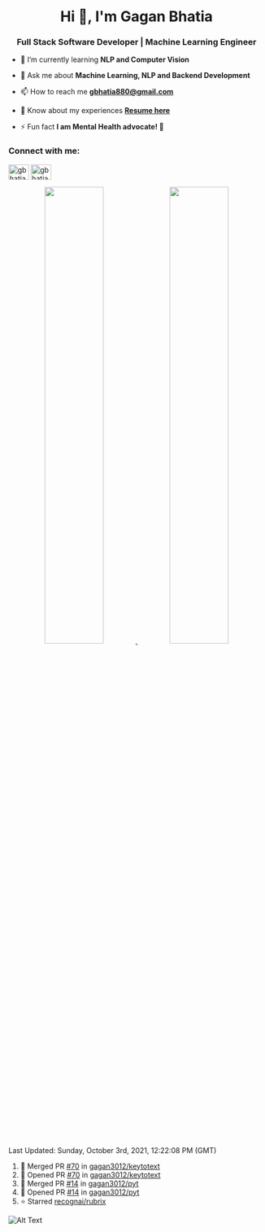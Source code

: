 <h1 align="center">Hi 👋, I'm Gagan Bhatia</h1>
<h3 align="center">Full Stack Software Developer | Machine Learning Engineer</h3>

- 🌱 I’m currently learning **NLP and Computer Vision**

- 💬 Ask me about **Machine Learning, NLP and Backend Development**

- 📫 How to reach me **gbhatia880@gmail.com**

- 📄 Know about my experiences [**Resume here**](https://drive.google.com/file/d/1VebQQLX8_SjgyhgccZByyDmtsXevF4Zf/view?usp=sharing)

- ⚡ Fun fact **I am Mental Health advocate! 🧠**

<h3 align="left">Connect with me:</h3>
<p align="left">
<a href="https://twitter.com/gbhatia30" target="blank"><img align="center" src="https://cdn.jsdelivr.net/npm/simple-icons@3.0.1/icons/twitter.svg" alt="gbhatia30" height="30" width="40" /></a>
<a href="https://linkedin.com/in/gbhatia30" target="blank"><img align="center" src="https://cdn.jsdelivr.net/npm/simple-icons@3.0.1/icons/linkedin.svg" alt="gbhatia30" height="30" width="40" /></a>
</p>

<p align="center">
<a href="https://github-readme-stats.vercel.app/api?username=gagan3012&count_private=true&show_icons=true&include_all_commits=false&hide_border=true&hide_title=true">
  <img width="48%"  src="https://github-readme-stats.vercel.app/api?username=gagan3012&count_private=true&show_icons=true&include_all_commits=false&hide_border=true&hide_title=true" />
</a>
<a href="https://github-readme-streak-stats.herokuapp.com/?user=gagan3012&hide_border=true">
  <img width="48%"  src="https://github-readme-streak-stats.herokuapp.com/?user=gagan3012&hide_border=true" />
</a>
</p>

<!--RECENT_ACTIVITY:last_update-->
Last Updated: Sunday, October 3rd, 2021, 12:22:08 PM (GMT)
<!--RECENT_ACTIVITY:last_update_end-->
<!--RECENT_ACTIVITY:start-->

1. 🎉 Merged PR [#70](https://github.com/gagan3012/keytotext/pull/70) in [gagan3012/keytotext](https://github.com/gagan3012/keytotext)
2. 💪 Opened PR [#70](https://github.com/gagan3012/keytotext/pull/70) in [gagan3012/keytotext](https://github.com/gagan3012/keytotext)
3. 🎉 Merged PR [#14](https://github.com/gagan3012/pyt/pull/14) in [gagan3012/pyt](https://github.com/gagan3012/pyt)
4. 💪 Opened PR [#14](https://github.com/gagan3012/pyt/pull/14) in [gagan3012/pyt](https://github.com/gagan3012/pyt)
5. ⭐ Starred [recognai/rubrix](https://github.com/recognai/rubrix)
<!--RECENT_ACTIVITY:end-->

![Alt Text](https://github.com/gagan3012/gagan3012/blob/output/github-contribution-grid-snake.gif)

